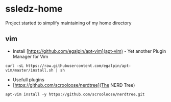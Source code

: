 # ssledz-home
Project started to simplify maintaining of my home directory

## vim
* Install [https://github.com/egalpin/apt-vim](apt-vim) - Yet another Plugin Manager for Vim
```
curl -sL https://raw.githubusercontent.com/egalpin/apt-vim/master/install.sh | sh
```
* Usefull plugins
 * [https://github.com/scrooloose/nerdtree](The NERD Tree)
 ```
 apt-vim install -y https://github.com/scrooloose/nerdtree.git
 ```
